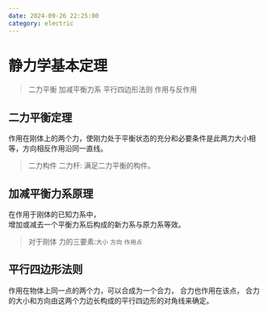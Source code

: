 ```yaml
---
date: 2024-09-26 22:25:00
category: electric
---
```

# 静力学基本定理
> 二力平衡 加减平衡力系 平行四边形法则 作用与反作用 
## 二力平衡定理
作用在刚体上的两个力，使刚力处于平衡状态的充分和必要条件是此两力大小相等，方向相反作用沿同一直线。
> 二力构件 二力杆: 满足二力平衡的构件。

## 加减平衡力系原理
在作用于刚体的已知力系中，  
增加或减去一个平衡力系后构成的新力系与原力系等效。
> 对于刚体 力的三要素:`大小` `方向` `作用点`

## 平行四边形法则
作用在物体上同一点的两个力，可以合成为一个合力，
合力也作用在该点，
合力的大小和方向由这两个力边长构成的平行四边形的对角线来确定。